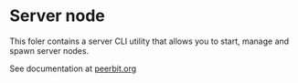# Server node

This foler contains a server CLI utility that allows you to start, manage and spawn server nodes. 

See documentation at [peerbit.org](https://peerbit.org/#/modules/deploy/)

